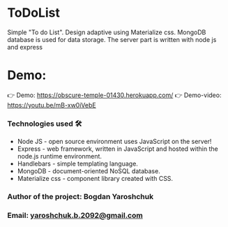 # ToDoList

Simple "To do List". Design adaptive using Materialize css. MongoDB database is used for data storage.
The server part is written with node js and express

# Demo:
👉 Demo: https://obscure-temple-01430.herokuapp.com/
👉 Demo-video: https://youtu.be/mB-xw0iVebE

### Technologies used 🛠️

* Node JS - open source environment uses JavaScript on the server!
* Express - web framework, written in JavaScript and hosted within the node.js runtime environment.
* Handlebars - simple templating language.
* MongoDB - document-oriented NoSQL database.
* Materialize css - component library created with CSS.

### Author of the project: **Bogdan Yaroshchuk**
### Email: **yaroshchuk.b.2092@gmail.com**
     
